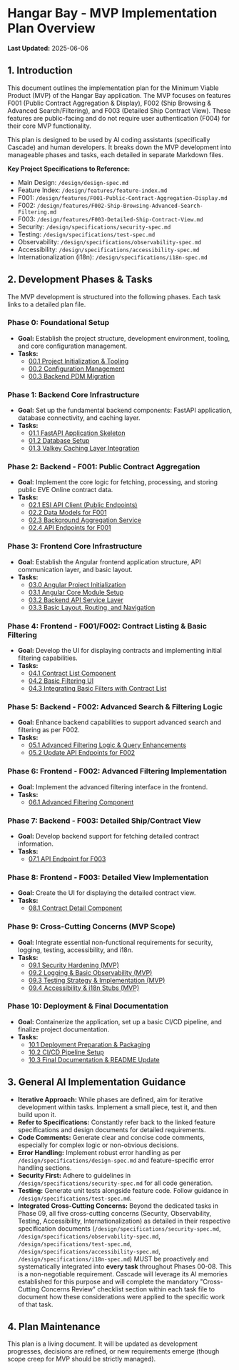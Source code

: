 # Hangar Bay - MVP Implementation Plan Overview

**Last Updated:** 2025-06-06 <!-- To be updated manually or by AI as plan evolves -->

## 1. Introduction

This document outlines the implementation plan for the Minimum Viable Product (MVP) of the Hangar Bay application. The MVP focuses on features F001 (Public Contract Aggregation & Display), F002 (Ship Browsing & Advanced Search/Filtering), and F003 (Detailed Ship Contract View). These features are public-facing and do not require user authentication (F004) for their core MVP functionality.

This plan is designed to be used by AI coding assistants (specifically Cascade) and human developers. It breaks down the MVP development into manageable phases and tasks, each detailed in separate Markdown files.

**Key Project Specifications to Reference:**
*   Main Design: `/design/design-spec.md`
*   Feature Index: `/design/features/feature-index.md`
*   F001: `/design/features/F001-Public-Contract-Aggregation-Display.md`
*   F002: `/design/features/F002-Ship-Browsing-Advanced-Search-Filtering.md`
*   F003: `/design/features/F003-Detailed-Ship-Contract-View.md`
*   Security: `/design/specifications/security-spec.md`
*   Testing: `/design/specifications/test-spec.md`
*   Observability: `/design/specifications/observability-spec.md`
*   Accessibility: `/design/specifications/accessibility-spec.md`
*   Internationalization (i18n): `/design/specifications/i18n-spec.md`

## 2. Development Phases & Tasks

The MVP development is structured into the following phases. Each task links to a detailed plan file.

### Phase 0: Foundational Setup
*   **Goal:** Establish the project structure, development environment, tooling, and core configuration management.
*   **Tasks:**
    *   [00.1 Project Initialization & Tooling](./phase-00-foundational-setup/00.1-project-initialization-tooling.md)
    *   [00.2 Configuration Management](./phase-00-foundational-setup/00.2-configuration-management.md)
    *   [00.3 Backend PDM Migration](./phase-00-foundational-setup/00.3-backend-pdm-migration.md)

### Phase 1: Backend Core Infrastructure
*   **Goal:** Set up the fundamental backend components: FastAPI application, database connectivity, and caching layer.
*   **Tasks:**
    *   [01.1 FastAPI Application Skeleton](./phase-01-backend-core-infrastructure/01.1-fastapi-app-skeleton.md)
    *   [01.2 Database Setup](./phase-01-backend-core-infrastructure/01.2-database-setup.md)
    *   [01.3 Valkey Caching Layer Integration](./phase-01-backend-core-infrastructure/01.3-valkey-cache-integration.md)

### Phase 2: Backend - F001: Public Contract Aggregation
*   **Goal:** Implement the core logic for fetching, processing, and storing public EVE Online contract data.
*   **Tasks:**
    *   [02.1 ESI API Client (Public Endpoints)](./phase-02-backend-f001-public-contract-aggregation/02.1-esi-client-public.md)
    *   [02.2 Data Models for F001](./phase-02-backend-f001-public-contract-aggregation/02.2-data-models-f001.md)
    *   [02.3 Background Aggregation Service](./phase-02-backend-f001-public-contract-aggregation/02.3-background-aggregation-service.md)
    *   [02.4 API Endpoints for F001](./phase-02-backend-f001-public-contract-aggregation/02.4-api-endpoints-f001.md)

### Phase 3: Frontend Core Infrastructure
*   **Goal:** Establish the Angular frontend application structure, API communication layer, and basic layout.
*   **Tasks:**
    *   [03.0 Angular Project Initialization](./phase-03-frontend-core-infrastructure/03.0-angular-project-initialization.md)
    *   [03.1 Angular Core Module Setup](./phase-03-frontend-core-infrastructure/03.1-angular-core-module-setup.md)
    *   [03.2 Backend API Service Layer](./phase-03-frontend-core-infrastructure/03.2-backend-api-service-layer.md)
    *   [03.3 Basic Layout, Routing, and Navigation](./phase-03-frontend-core-infrastructure/03.3-basic-layout-routing-navigation.md)

### Phase 4: Frontend - F001/F002: Contract Listing & Basic Filtering
*   **Goal:** Develop the UI for displaying contracts and implementing initial filtering capabilities.
*   **Tasks:**
    *   [04.1 Contract List Component](./phase-04-frontend-f001-f002-contract-listing-basic-filtering/04.1-contract-list-component.md)
    *   [04.2 Basic Filtering UI](./phase-04-frontend-f001-f002-contract-listing-basic-filtering/04.2-basic-filtering-ui.md)
    *   [04.3 Integrating Basic Filters with Contract List](./phase-04-frontend-f001-f002-contract-listing-basic-filtering/04.3-integrating-filters-with-list.md)

### Phase 5: Backend - F002: Advanced Search & Filtering Logic
*   **Goal:** Enhance backend capabilities to support advanced search and filtering as per F002.
*   **Tasks:**
    *   [05.1 Advanced Filtering Logic & Query Enhancements](./phase-05-backend-f002-advanced-search-filtering-logic/05.1-advanced-filtering-logic.md)
    *   [05.2 Update API Endpoints for F002](./phase-05-backend-f002-advanced-search-filtering-logic/05.2-api-endpoints-f002-update.md)

### Phase 6: Frontend - F002: Advanced Filtering Implementation
*   **Goal:** Implement the advanced filtering interface in the frontend.
*   **Tasks:**
    *   [06.1 Advanced Filtering Component](./phase-06-frontend-f002-advanced-filtering-implementation/06.1-advanced-filtering-component.md)

### Phase 7: Backend - F003: Detailed Ship/Contract View
*   **Goal:** Develop backend support for fetching detailed contract information.
*   **Tasks:**
    *   [07.1 API Endpoint for F003](./phase-07-backend-f003-detailed-ship-contract-view/07.1-api-endpoints-f003.md)

### Phase 8: Frontend - F003: Detailed View Implementation
*   **Goal:** Create the UI for displaying the detailed contract view.
*   **Tasks:**
    *   [08.1 Contract Detail Component](./phase-08-frontend-f003-detailed-view-implementation/08.1-contract-detail-component.md)

### Phase 9: Cross-Cutting Concerns (MVP Scope)
*   **Goal:** Integrate essential non-functional requirements for security, logging, testing, accessibility, and i18n.
*   **Tasks:**
    *   [09.1 Security Hardening (MVP)](./phase-09-cross-cutting-concerns-mvp-scope/09.1-security-hardening-mvp.md)
    *   [09.2 Logging & Basic Observability (MVP)](./phase-09-cross-cutting-concerns-mvp-scope/09.2-logging-observability-mvp.md)
    *   [09.3 Testing Strategy & Implementation (MVP)](./phase-09-cross-cutting-concerns-mvp-scope/09.3-testing-strategy-mvp.md)
    *   [09.4 Accessibility & i18n Stubs (MVP)](./phase-09-cross-cutting-concerns-mvp-scope/09.4-accessibility-i18n-stubs-mvp.md)

### Phase 10: Deployment & Final Documentation
*   **Goal:** Containerize the application, set up a basic CI/CD pipeline, and finalize project documentation.
*   **Tasks:**
    *   [10.1 Deployment Preparation & Packaging](./phase-10-deployment/10.1-deployment-prep-packaging.md)
    *   [10.2 CI/CD Pipeline Setup](./phase-10-deployment/10.2-ci-cd-pipeline-setup.md)
    *   [10.3 Final Documentation & README Update](./phase-10-deployment/10.3-final-documentation-readme.md)

## 3. General AI Implementation Guidance

*   **Iterative Approach:** While phases are defined, aim for iterative development within tasks. Implement a small piece, test it, and then build upon it.
*   **Refer to Specifications:** Constantly refer back to the linked feature specifications and design documents for detailed requirements.
*   **Code Comments:** Generate clear and concise code comments, especially for complex logic or non-obvious decisions.
*   **Error Handling:** Implement robust error handling as per `/design/specifications/design-spec.md` and feature-specific error handling sections.
*   **Security First:** Adhere to guidelines in `/design/specifications/security-spec.md` for all code generation.
*   **Testing:** Generate unit tests alongside feature code. Follow guidance in `/design/specifications/test-spec.md`.
*   **Integrated Cross-Cutting Concerns:** Beyond the dedicated tasks in Phase 09, all five cross-cutting concerns (Security, Observability, Testing, Accessibility, Internationalization) as detailed in their respective specification documents (`/design/specifications/security-spec.md`, `/design/specifications/observability-spec.md`, `/design/specifications/test-spec.md`, `/design/specifications/accessibility-spec.md`, `/design/specifications/i18n-spec.md`) MUST be proactively and systematically integrated into **every task** throughout Phases 00-08. This is a non-negotiable requirement. Cascade will leverage its AI memories established for this purpose and will complete the mandatory "Cross-Cutting Concerns Review" checklist section within each task file to document how these considerations were applied to the specific work of that task.

## 4. Plan Maintenance

This plan is a living document. It will be updated as development progresses, decisions are refined, or new requirements emerge (though scope creep for MVP should be strictly managed).
